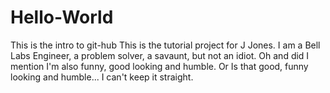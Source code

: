 # Hello-World
This is the intro to git-hub
This is the tutorial project for J Jones.   I am a Bell Labs Engineer, a problem solver, a savaunt, but not an idiot.
Oh and did I mention I'm also funny, good looking and humble.   Or
Is that good, funny looking and humble... I can't keep it straight.
